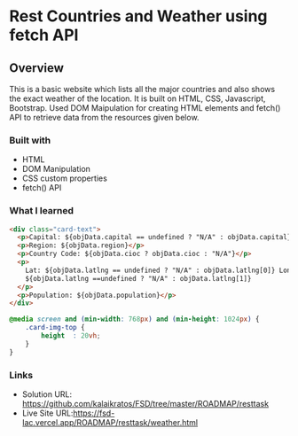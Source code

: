 # Rest Countries and Weather using fetch API
## Overview

This is a basic website which lists all the major countries and also shows the exact weather of the location. It is built on HTML, CSS, Javascript, Bootstrap. Used DOM Maipulation for creating HTML elements and fetch() API to retrieve data from the resources given below.

### Built with

- HTML
- DOM Manipulation
- CSS custom properties
- fetch() API

### What I learned

```html
<div class="card-text">
  <p>Capital: ${objData.capital == undefined ? "N/A" : objData.capital}</p>
  <p>Region: ${objData.region}</p>
  <p>Country Code: ${objData.cioc ? objData.cioc : "N/A"}</p>
  <p>
    Lat: ${objData.latlng == undefined ? "N/A" : objData.latlng[0]} Long:
    ${objData.latlng ==undefined ? "N/A" : objData.latlng[1]}
  </p>
  <p>Population: ${objData.population}</p>
</div>
```

```CSS
@media screen and (min-width: 768px) and (min-height: 1024px) {
    .card-img-top {
        height  : 20vh;
    }
}
```
### Links

- Solution URL: https://github.com/kalaikratos/FSD/tree/master/ROADMAP/resttask
- Live Site URL:https://fsd-lac.vercel.app/ROADMAP/resttask/weather.html


